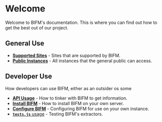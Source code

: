 # Welcome

Welcome to BIFM's documentation. This is where you can find out how to get the best out of our project.

## General Use

- [**Supported Sites**](./general-docs/SITES.md) - Sites that are supported by BIFM.
- [**Public Instances**](./general-docs/INSTANCE.md) - All instances that the general public can access.

## Developer Use

How developers can use BIFM, either as an outsider os some

- [**API Usage**](./dev-docs/API.md) - How to tinker with BIFM to get information.
- [**Install BIFM**](./dev-docs/INSTALL.md) - How to install BIFM on your own server.
- [**Configure BIFM**](./dev-docs/CONFIG.md) - Configuring BIFM for use on your own instance.
- [**`tests.js`** usage](./dev-docs/TESTING.md) - Testing BIFM's extractors.